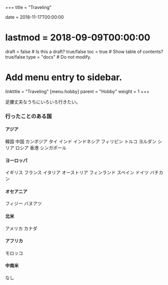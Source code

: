 +++
title = "Traveling"

date = 2018-11-17T00:00:00
# lastmod = 2018-09-09T00:00:00

draft = false  # Is this a draft? true/false
toc = true  # Show table of contents? true/false
type = "docs"  # Do not modify.

# Add menu entry to sidebar.
linktitle = "Traveling"
[menu.hobby]
  parent = "Hobby"
  weight = 1
+++

足腰丈夫なうちにいろいろ行きたい。

### 行ったことのある国

#### アジア
韓国
中国
カンボジア
タイ
インド
インドネシア
フィリピン
トルコ
ヨルダン
シリア
ロシア
香港
シンガポール

#### ヨーロッパ
イギリス
フランス
イタリア
オーストリア
フィンランド
スペイン
ドイツ
バチカン

#### オセアニア
フィジー
バヌアツ

#### 北米
アメリカ
カナダ

#### アフリカ
モロッコ

#### 中南米
なし
